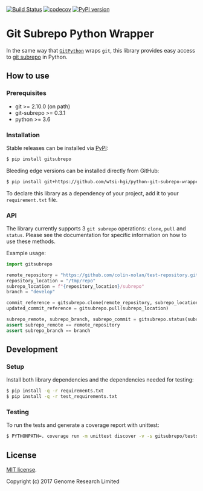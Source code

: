 [![Build Status](https://travis-ci.org/wtsi-hgi/python-git-subrepo-wrapper.svg?branch=master)](https://travis-ci.org/wtsi-hgi/python-git-subrepo-wrapper)
[![codecov](https://codecov.io/gh/wtsi-hgi/python-git-subrepo-wrapper/branch/master/graph/badge.svg)](https://codecov.io/gh/wtsi-hgi/python-git-subrepo-wrapper)
[![PyPI version](https://badge.fury.io/py/gitsubrepo.svg)](https://badge.fury.io/py/gitsubrepo)

# Git Subrepo Python Wrapper
In the same way that [`GitPython`](https://pypi.python.org/pypi/GitPython/) wraps `git`, this library provides easy 
access to [git subrepo](https://github.com/ingydotnet/git-subrepo) in Python.


## How to use
### Prerequisites
 - git >= 2.10.0 (on path)
 - git-subrepo >= 0.3.1
 - python >= 3.6


### Installation
Stable releases can be installed via [PyPI](https://pypi.python.org/pypi/gitsubrepo):
```bash
$ pip install gitsubrepo
```

Bleeding edge versions can be installed directly from GitHub:
```bash
$ pip install git+https://github.com/wtsi-hgi/python-git-subrepo-wrapper.git@${commit_id_or_branch_or_tag}#egg=gitsubrepo
```

To declare this library as a dependency of your project, add it to your `requirement.txt` file.


### API
The library currently supports 3 `git subrepo` operations: `clone`, `pull` and `status`. Please see the documentation 
for specific information on how to use these methods.

Example usage:
```python
import gitsubrepo

remote_repository = "https://github.com/colin-nolan/test-repository.git"
repository_location = "/tmp/repo"
subrepo_location = f"{repository_location}/subrepo"
branch = "develop"

commit_reference = gitsubrepo.clone(remote_repository, subrepo_location, branch=branch)
updated_commit_reference = gitsubrepo.pull(subrepo_location)

subrepo_remote, subrepo_branch, subrepo_commit = gitsubrepo.status(subrepo_location)
assert subrepo_remote == remote_repository
assert subrepo_branch == branch
```


## Development
### Setup
Install both library dependencies and the dependencies needed for testing:
```bash
$ pip install -q -r requirements.txt
$ pip install -q -r test_requirements.txt
```

### Testing
To run the tests and generate a coverage report with unittest:
```bash
$ PYTHONPATH=. coverage run -m unittest discover -v -s gitsubrepo/tests
```


## License
[MIT license](LICENSE.txt).

Copyright (c) 2017 Genome Research Limited

